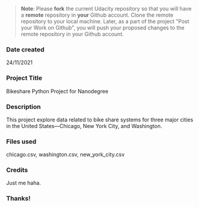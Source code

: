 >**Note**: Please **fork** the current Udacity repository so that you will have a **remote** repository in **your** Github account. Clone the remote repository to your local machine. Later, as a part of the project "Post your Work on Github", you will push your proposed changes to the remote repository in your Github account.

### Date created
24/11/2021

### Project Title
Bikeshare Python Project for Nanodegree

### Description
This project explore data related to bike share systems for three major cities in the United States—Chicago, New York City, and Washington.

### Files used
chicago.csv, washington.csv, new_york_city.csv

### Credits
Just me haha.

### Thanks!
